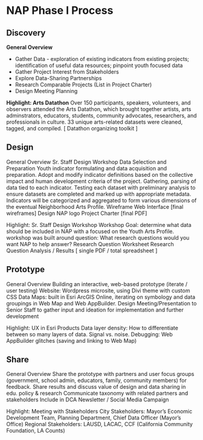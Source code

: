 <strong><h1>NAP Phase I Process</strong></h1>

<strong><h2>Discovery</strong></h2>
<strong>General Overview</strong>
<ul>
<li>Gather Data - exploration of existing indicators from existing projects; identification of useful data resources; pinpoint youth focused data</li>
  <li>Gather Project Interest from Stakeholders</li>
  <li>Explore Data-Sharing Partnerships</li>
  <li>Research Comparable Projects (List in Project Charter)</li>
  <li>Design Meeting Planning</li>
  </ul>

<strong>Highlight: Arts Datathon</strong>
Over 150 participants, speakers, volunteers, and observers attended the Arts Datathon, which brought together artists, arts adminstrators, educators, students, community advocates, researchers, and professionals in culture. 33 unique arts-related datasets were cleaned, tagged, and compiled. [ Datathon organizing toolkit ] 

<strong><h2>Design</strong></h2>
General Overview
Sr. Staff Design Workshop
Data Selection and Preparation
Youth indicator formulating and data acquisition and preparation. Adopt and modify indicator definitions based on the collective impact and human development criteria of the project. Gathering, parsing of data tied to each indicator. Testing each dataset with preliminary analysis to ensure datasets are completed and marked up with appropriate metadata. Indicators will be categorized and aggregated to form various dimensions of the eventual Neighborhood Arts Profile.
Wireframe Web Interface [final wireframes]
Design NAP logo
Project Charter [final PDF]

Highlight: Sr. Staff Design Workshop
Workshop Goal: determine what data should be included in NAP with a focused on the Youth Arts Profile. workshop was built around question: What research questions would you want NAP to help answer?
Research Question Worksheet
Research Question Analysis / Results [ single PDF / total spreadsheet ] 

<strong><h2>Prototype</strong></h2>
General Overview
Building an interactive, web-based prototype (iterate / user testing)
Website: Wordpress microsite, using Divi theme with custom CSS 
Data Maps: built in Esri ArcGIS Online, iterating on symbology and data groupings in Web Map and Web AppBuilder.
Design Meeting/Presentation to Senior Staff to gather input and ideation for implementation and further development

Highlight: UX in Esri Products
Data layer density: How to differentiate between so many layers of data. Signal vs. noise.
Debugging: Web AppBuilder glitches (saving and linking to Web Map)

<strong><h2>Share</strong></h2>
General Overview
Share the prototype with partners and user focus groups (government, school admin, educators, family, community members) for feedback.
Share results and discuss value of design and data sharing in edu. policy & research
Communicate taxonomy with related partners and stakeholders
Include in DCA Newsletter / Social Media Campaign

Highlight: Meeting with Stakeholders
City Stakeholders: Mayor’s Economic Development Team, Planning Department, Chief Data Officer (Mayor’s Office)
Regional Stakeholders: LAUSD, LACAC, CCF (California Community Foundation, LA Counts)
